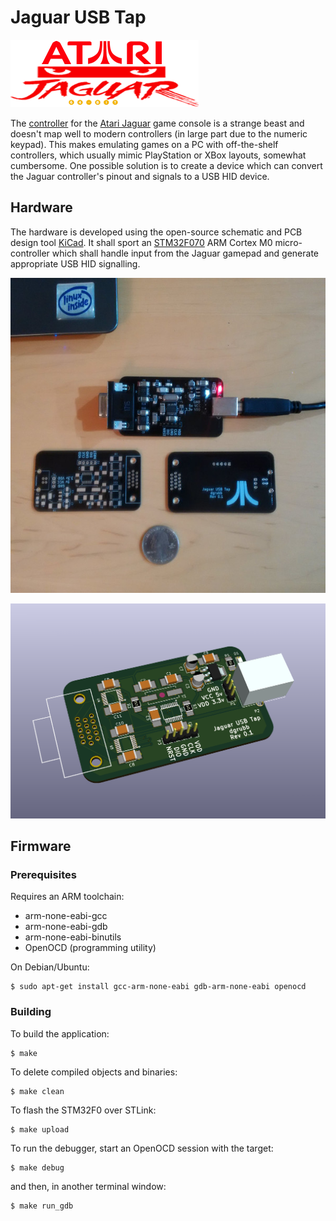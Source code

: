 # Jaguar USB Tap

![Atari Jaguar logo](./preview/Atari-Jaguar-logo.png)

The [controller](https://atariage.com/controller_page.html?ControllerID=21&SystemID=JAGUAR) for the [Atari Jaguar](https://en.wikipedia.org/wiki/Atari_Jaguar) game console is a strange beast and doesn't map well to modern controllers (in large part due to the numeric keypad). This makes emulating games on a PC with off-the-shelf controllers, which usually mimic PlayStation or XBox layouts, somewhat cumbersome. One possible solution is to create a device which can convert the Jaguar controller's pinout and signals to a USB HID device.

## Hardware

The hardware is developed using the open-source schematic and PCB design tool [KiCad](http://kicad-pcb.org/). It shall sport an [STM32F070](http://www.st.com/en/microcontrollers/stm32f070cb.html) ARM Cortex M0 micro-controller which shall handle input from the Jaguar gamepad and generate appropriate USB HID signalling.

![Assembled Jaguar USB Tap](./preview/Jaguar-USB-Tap-assembled.jpg)

![Jaguar USB Tap](./preview/Jaguar-USB-tap_render.png)

## Firmware

### Prerequisites

Requires an ARM toolchain:

* arm-none-eabi-gcc
* arm-none-eabi-gdb
* arm-none-eabi-binutils
* OpenOCD (programming utility)

On Debian/Ubuntu: 

```
$ sudo apt-get install gcc-arm-none-eabi gdb-arm-none-eabi openocd
```

### Building

To build the application:

```
$ make
```

To delete compiled objects and binaries:

```
$ make clean
```

To flash the STM32F0 over STLink:

```
$ make upload
```

To run the debugger, start an OpenOCD session with the target:

```
$ make debug
```

and then, in another terminal window:

```
$ make run_gdb
```
